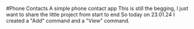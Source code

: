 #Phone Contacts
A simple phone contact app
This is still the begging, I just want to share the little project from start to end 
So today on 23.01.24 I created a "Add" command and a "View" command.
